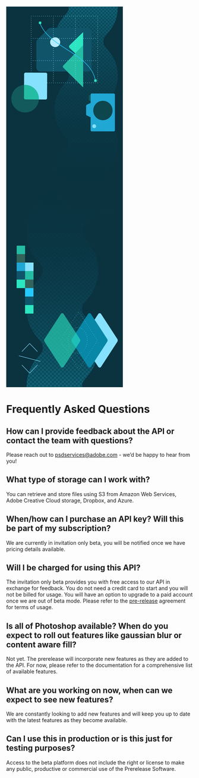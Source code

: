 <Hero slots="image, heading" variant="fullwidth" background="rgb(12, 50, 63)" />

![](images/Adobe_io_illustration_banner_3x.png)

# Frequently Asked Questions


<TitleBlock slots="heading, text" />

## How can I provide feedback about the API or contact the team with questions?

Please reach out to [psdservices@adobe.com](mailto:psdservices@adobe.com) - we’d be happy to hear from you!



<TitleBlock slots="heading, text" />

## What type of storage can I work with?

You can retrieve and store files using S3 from Amazon Web Services, Adobe Creative Cloud storage, Dropbox, and Azure.



<TitleBlock slots="heading, text" />

## When/how can I purchase an API key? Will this be part of my subscription?

We are currently in invitation only beta, you will be notified once we have pricing details available.



<TitleBlock slots="heading, text" />

## Will I be charged for using this API?

The invitation only beta provides you with free access to our API in exchange for feedback. You do not need a credit card to start and you will not be billed for usage. You will have an option to upgrade to a paid account once we are out of beta mode. Please refer to the [pre-release](https://www.adobe-prerelease.com/faq/clkn/https/adobe.ly/2AqgREW) agreement for terms of usage.



<TitleBlock slots="heading, text" />

## Is all of Photoshop available? When do you expect to roll out features like gaussian blur or content aware fill?

Not yet. The prerelease will incorporate new features as they are added to the API. For now, please refer to the documentation for a comprehensive list of available features.



<TitleBlock slots="heading, text" />

## What are you working on now, when can we expect to see new features?

We are constantly looking to add new features and will keep you up to date with the latest features as they become available.



<TitleBlock slots="heading, text" />

## Can I use this in production or is this just for testing purposes?

Access to the beta platform does not include the right or license to make any public, productive or commercial use of the Prerelease Software.

<br/>
<br/>